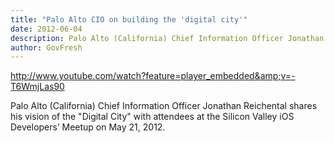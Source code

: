 ```yaml
---
title: "Palo Alto CIO on building the 'digital city'"
date: 2012-06-04
description: Palo Alto (California) Chief Information Officer Jonathan Reichental shares his vision of the "Digital City" with attendees at the Silicon Valley iOS Developers’ Meetup on May 21, 2012.
author: GovFresh
---
```


http://www.youtube.com/watch?feature=player_embedded&amp;v=-T6WmjLas90

Palo Alto (California) Chief Information Officer Jonathan Reichental shares his vision of the "Digital City" with attendees at the Silicon Valley iOS Developers’ Meetup on May 21, 2012.
